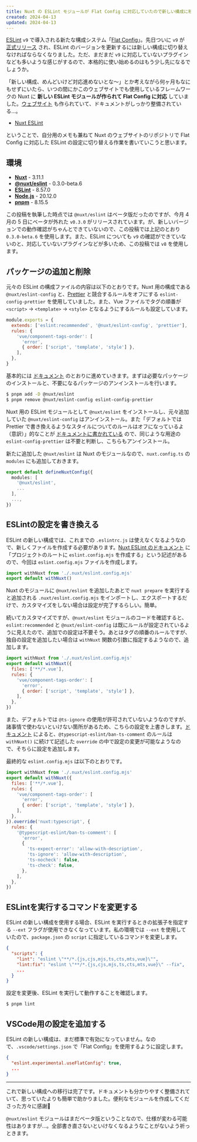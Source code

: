 ```yaml
---
title: Nuxt の ESLint モジュールが Flat Config に対応していたので新しい構成に移行する
created: 2024-04-13
updated: 2024-04-13
---
```


[ESLint](https://eslint.org/) `v9` で導入される新たな構成システム「[Flat Config](https://eslint.org/blog/2022/08/new-config-system-part-1/)」。先日ついに `v9` が [正式リリース](https://eslint.org/blog/2024/04/eslint-v9.0.0-released/) され、ESLint のバージョンを更新するには新しい構成に切り替えなければならなくなりました。ただ、まだまだ `v9` に対応していないプラグインなども多いような感じがするので、本格的に使い始めるのはもう少し先になるでしょうか。

「新しい構成、めんどいけど対応進めないとな～」とか考えながら何ヶ月もなにもせずにいたら、いつの間にかこのウェブサイトでも使用しているフレームワークの Nuxt に **新しい ESLint モジュールが作られて Flat Config に対応** していました。[ウェブサイト](https://eslint.nuxt.com/) も作られていて、ドキュメントがしっかり整備されている…。

- [Nuxt ESLint](https://eslint.nuxt.com/)

ということで、自分用のメモも兼ねて Nuxt のウェブサイトのリポジトリで Flat Config に対応した ESLint の設定に切り替える作業を書いていこうと思います。

## 環境

- [**Nuxt**](https://nuxt.com/) - 3.11.1
- [**@nuxt/eslint**](https://eslint.nuxt.com/) - 0.3.0-beta.6
- [**ESLint**](https://eslint.org/) - 8.57.0
- [**Node.js**](https://nodejs.org/en) - 20.12.0
- [**pnpm**](https://pnpm.io/) - 8.15.5

この投稿を執筆した時点では `@nuxt/eslint` はベータ版だったのですが、今月 4 月の 5 日にベータが外れた `v0.3.0` がリリースされています。が、新しいバージョンでの動作確認がちゃんとできていないので、この投稿では上記のとおり `0.3.0-beta.6` を使用します。また、ESLint についても `v9` の確認ができていないのと、対応していないプラグインなどが多いため、この投稿では `v8` を使用します。

## パッケージの追加と削除

元々の ESLint の構成ファイルの内容は以下のとおりです。Nuxt 用の構成である `@nuxt/eslint-config` と、[Prettier](https://prettier.io/) と競合するルールをオフにする `eslint-config-prettier` を使用していました。また、Vue ファイルでタグの順番が `<script>` → `<template>` → `<style>` となるようにするルールも設定しています。

```js
module.exports = {
  extends: ['eslint:recommended', '@nuxt/eslint-config', 'prettier'],
  rules: {
    'vue/component-tags-order': [
      'error',
      { order: ['script', 'template', 'style'] },
    ],
  },
}
```

基本的には [ドキュメント](https://eslint.nuxt.com/packages/module) のとおりに進めていきます。まずは必要なパッケージのインストールと、不要になるパッケージのアンインストールを行います。

```sh
$ pnpm add -D @nuxt/eslint
$ pnpm remove @nuxt/eslint-config eslint-config-prettier
```

Nuxt 用の ESLint モジュールとして `@nuxt/eslint` をインストールし、元々追加していた `@nuxt/eslint-config` はアンインストール。また「デフォルトでは Prettier で書き換えるようなスタイルについてのルールはオフになっているよ（意訳）」的なことが [ドキュメントに書かれている](https://eslint.nuxt.com/packages/module#prettier) ので、同じような用途の `eslint-config-prettier` は不要と判断し、こちらもアンインストール。

新たに追加した `@nuxt/eslint` は Nuxt のモジュールなので、`nuxt.config.ts` の `modules` にも追加しておきます。

```ts
export default defineNuxtConfig({
  modules: [
    '@nuxt/eslint',
    ...
  ],
  ...,
})
```

## ESLintの設定を書き換える

ESLint の新しい構成では、これまでの `.eslintrc.js` は使えなくなるようなので、新しくファイルを作成する必要があります。[Nuxt ESLint のドキュメント](https://eslint.nuxt.com/packages/module#quick-setup) に「プロジェクトのルートに `eslint.config.mjs` を作成する」という記述があるので、今回は `eslint.config.mjs` ファイルを作成します。

```js
import withNuxt from './.nuxt/eslint.config.mjs'
export default withNuxt()
```

Nuxt のモジュールに `@nuxt/eslint` を追加したあとで `nuxt prepare` を実行すると追加される `.nuxt/eslint.config.mjs` をインポートし、エクスポートするだけで、カスタマイズをしない場合は設定が完了するらしい。簡単。

続いてカスタマイズですが、`@nuxt/eslint` モジュールのコードを確認すると、`eslint:recommended` と `@nuxt/eslint-config` は既にルールが設定されているように見えたので、追加での設定は不要そう。あとはタグの順番のルールですが、独自の設定を追加したい場合は `withNuxt` 関数の引数に指定するようなので、追加します。

```js
import withNuxt from './.nuxt/eslint.config.mjs'
export default withNuxt({
  files: ['**/*.vue'],
  rules: {
    'vue/component-tags-order': [
      'error',
      { order: ['script', 'template', 'style'] },
    ],
  },
})
```

また、デフォルトでは `@ts-ignore` の使用が許可されていないようなのですが、諸事情で使わないといけない箇所があるため、こちらの設定を上書きします。[ドキュメント](https://eslint.nuxt.com/packages/module#config-customizations) によると、`@typescript-eslint/ban-ts-comment` のルールは `withNuxt()` に続けて記述した `override` の中で設定の変更が可能なようなので、そちらに設定を追加します。

最終的な `eslint.config.mjs` は以下のとおりです。

```js
import withNuxt from './.nuxt/eslint.config.mjs'
export default withNuxt({
  files: ['**/*.vue'],
  rules: {
    'vue/component-tags-order': [
      'error',
      { order: ['script', 'template', 'style'] },
    ],
  },
}).override('nuxt:typescript', {
  rules: {
    '@typescript-eslint/ban-ts-comment': [
      'error',
      {
        'ts-expect-error': 'allow-with-description',
        'ts-ignore': 'allow-with-description',
        'ts-nocheck': false,
        'ts-check': false,
      },
    ],
  },
})
```

## ESLintを実行するコマンドを変更する

ESLint の新しい構成を使用する場合、ESLint を実行するときの拡張子を指定する `--ext` フラグが使用できなくなっています。私の環境では `--ext` を使用していたので、`package.json` の `script` に指定しているコマンドを変更します。

```json
{
  "scripts": {
    "lint": "eslint \"**/*.{js,cjs,mjs,ts,cts,mts,vue}\"",
    "lint:fix": "eslint \"**/*.{js,cjs,mjs,ts,cts,mts,vue}\" --fix",
    ...
  }
}
```

設定を変更後、ESLint を実行して動作することを確認します。

```sh
$ pnpm lint
```

## VSCode用の設定を追加する

ESLint の新しい構成は、まだ標準で有効になっていません。なので、`.vscode/settings.json` で「Flat Config」を使用するように設定します。

```json
{
  "eslint.experimental.useFlatConfig": true,
  ...
}
```

---

これで新しい構成への移行は完了です。ドキュメントも分かりやすく整備されていて、思っていたよりも簡単で助かりました。便利なモジュールを作成してくださった方々に感謝🙏

`@nuxt/eslint` モジュールはまだベータ版ということなので、仕様が変わる可能性はありますが…。全部書き直さないといけなくなるようなことがないよう祈っときます。
